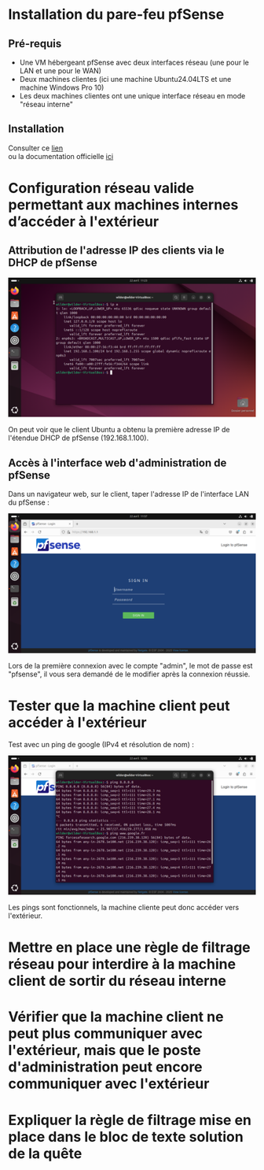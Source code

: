 # Installation du pare-feu pfSense

## Pré-requis

- Une VM hébergeant pfSense avec deux interfaces réseau (une pour le LAN et une pour le WAN)  
- Deux machines clientes (ici une machine Ubuntu24.04LTS et une machine Windows Pro 10)  
- Les deux machines clientes ont une unique interface réseau en mode "réseau interne"  

## Installation

Consulter ce [lien](https://www.it-connect.fr/installation-de-pfsense%EF%BB%BF/)  
ou la documentation officielle [ici](https://docs.netgate.com/pfsense/en/latest/install/netinstaller.html)  

# Configuration réseau valide permettant aux machines internes d’accéder à l'extérieur

## Attribution de l'adresse IP des clients via le DHCP de pfSense

![VirtualBoxVM_LdEGLAqs8W.png](https://github.com/Skchaper/PFSenseQuest/blob/main/Screens/pfSense_Install/VirtualBoxVM_LdEGLAqs8W.png)

On peut voir que le client Ubuntu a obtenu la première adresse IP de l'étendue DHCP de pfSense (192.168.1.100).  

## Accès à l'interface web d'administration de pfSense

Dans un navigateur web, sur le client, taper l'adresse IP de l'interface LAN du pfSense :  

![VirtualBoxVM_8Fhk07khMg.png](https://github.com/Skchaper/PFSenseQuest/blob/main/Screens/pfSense_Install/VirtualBoxVM_8Fhk07khMg.png)

Lors de la première connexion avec le compte "admin", le mot de passe est "pfsense", il vous sera demandé de le modifier après la connexion réussie.  

# Tester que la machine client peut accéder à l'extérieur

Test avec un ping de google (IPv4 et résolution de nom) :  

![VirtualBoxVM_tsr6v0NEC1.png](https://github.com/Skchaper/PFSenseQuest/blob/main/Screens/pfSense_Install/VirtualBoxVM_tsr6v0NEC1.png)

Les pings sont fonctionnels, la machine cliente peut donc accéder vers l'extérieur.  

# Mettre en place une règle de filtrage réseau pour interdire à la machine client de sortir du réseau interne



# Vérifier que la machine client ne peut plus communiquer avec l'extérieur, mais que le poste d'administration peut encore communiquer avec l'extérieur



# Expliquer la règle de filtrage mise en place dans le bloc de texte solution de la quête

